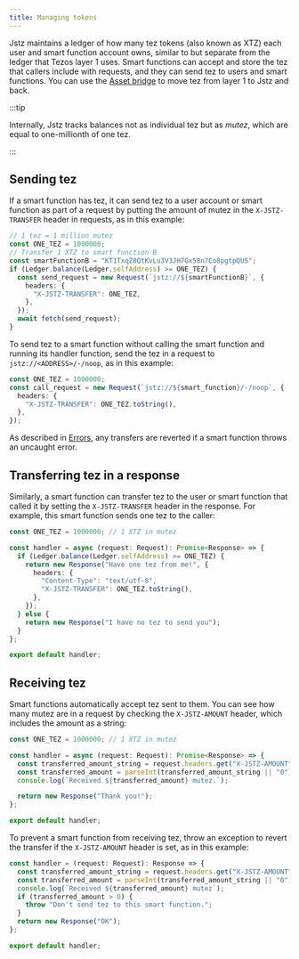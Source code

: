 ```yaml
---
title: Managing tokens
---
```


Jstz maintains a ledger of how many tez tokens (also known as XTZ) each user and smart function account owns, similar to but separate from the ledger that Tezos layer 1 uses.
Smart functions can accept and store the tez that callers include with requests, and they can send tez to users and smart functions.
You can use the [Asset bridge](/architecture/bridge) to move tez from layer 1 to Jstz and back.

:::tip

Internally, Jstz tracks balances not as individual tez but as _mutez_, which are equal to one-millionth of one tez.

:::

## Sending tez

If a smart function has tez, it can send tez to a user account or smart function as part of a request by putting the amount of mutez in the `X-JSTZ-TRANSFER` header in requests, as in this example:

```typescript
// 1 tez = 1 million mutez
const ONE_TEZ = 1000000;
// Transfer 1 XTZ to smart function B
const smartFunctionB = "KT1TxqZ8QtKvLu3V3JH7Gx58n7Co8pgtpQU5";
if (Ledger.balance(Ledger.selfAddress) >= ONE_TEZ) {
  const send_request = new Request(`jstz://${smartFunctionB}`, {
    headers: {
      "X-JSTZ-TRANSFER": ONE_TEZ,
    },
  });
  await fetch(send_request);
}
```

To send tez to a smart function without calling the smart function and running its handler function, send the tez in a request to `jstz://<ADDRESS>/-/noop`, as in this example:

```typescript
const ONE_TEZ = 1000000;
const call_request = new Request(`jstz://${smart_function}/-/noop`, {
  headers: {
    "X-JSTZ-TRANSFER": ONE_TEZ.toString(),
  },
});
```

As described in [Errors](/functions/errors), any transfers are reverted if a smart function throws an uncaught error.

## Transferring tez in a response

Similarly, a smart function can transfer tez to the user or smart function that called it by setting the `X-JSTZ-TRANSFER` header in the response.
For example, this smart function sends one tez to the caller:

```typescript
const ONE_TEZ = 1000000; // 1 XTZ in mutez

const handler = async (request: Request): Promise<Response> => {
  if (Ledger.balance(Ledger.selfAddress) >= ONE_TEZ) {
    return new Response("Have one tez from me!", {
      headers: {
        "Content-Type": "text/utf-8",
        "X-JSTZ-TRANSFER": ONE_TEZ.toString(),
      },
    });
  } else {
    return new Response("I have no tez to send you");
  }
};

export default handler;
```

## Receiving tez

Smart functions automatically accept tez sent to them.
You can see how many mutez are in a request by checking the `X-JSTZ-AMOUNT` header, which includes the amount as a string:

```typescript
const ONE_TEZ = 1000000; // 1 XTZ in mutez

const handler = async (request: Request): Promise<Response> => {
  const transferred_amount_string = request.headers.get("X-JSTZ-AMOUNT");
  const transferred_amount = parseInt(transferred_amount_string || "0");
  console.log(`Received ${transferred_amount} mutez.`);

  return new Response("Thank you!");
};

export default handler;
```

To prevent a smart function from receiving tez, throw an exception to revert the transfer if the `X-JSTZ-AMOUNT` header is set, as in this example:

```typescript
const handler = (request: Request): Response => {
  const transferred_amount_string = request.headers.get("X-JSTZ-AMOUNT");
  const transferred_amount = parseInt(transferred_amount_string || "0");
  console.log(`Received ${transferred_amount} mutez`);
  if (transferred_amount > 0) {
    throw "Don't send tez to this smart function.";
  }
  return new Response("OK");
};

export default handler;
```
